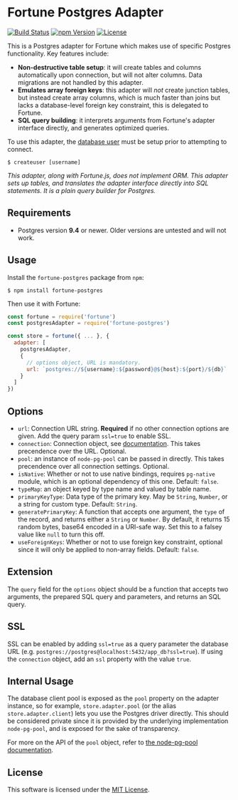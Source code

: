 # Fortune Postgres Adapter

[![Build Status](https://img.shields.io/travis/fortunejs/fortune-postgres/master.svg?style=flat-square)](https://travis-ci.org/fortunejs/fortune-postgres)
[![npm Version](https://img.shields.io/npm/v/fortune-postgres.svg?style=flat-square)](https://www.npmjs.com/package/fortune-postgres)
[![License](https://img.shields.io/npm/l/fortune-postgres.svg?style=flat-square)](https://raw.githubusercontent.com/fortunejs/fortune-postgres/master/LICENSE)

This is a Postgres adapter for Fortune which makes use of specific Postgres functionality. Key features include:

- **Non-destructive table setup**: it will create tables and columns automatically upon connection, but will not alter columns. Data migrations are not handled by this adapter.
- **Emulates array foreign keys**: this adapter will *not* create junction tables, but instead create array columns, which is much faster than joins but lacks a database-level foreign key constraint, this is delegated to Fortune.
- **SQL query building**: it interprets arguments from Fortune's adapter interface directly, and generates optimized queries.

To use this adapter, the [database user](http://www.postgresql.org/docs/9.4/static/app-createuser.html) must be setup prior to attempting to connect.

```
$ createuser [username]
```

*This adapter, along with Fortune.js, does not implement ORM. This adapter sets up tables, and translates the adapter interface directly into SQL statements. It is a plain query builder for Postgres.*


## Requirements

- Postgres version **9.4** or newer. Older versions are untested and will not work.


## Usage

Install the `fortune-postgres` package from `npm`:

```
$ npm install fortune-postgres
```

Then use it with Fortune:

```js
const fortune = require('fortune')
const postgresAdapter = require('fortune-postgres')

const store = fortune({ ... }, {
  adapter: [
    postgresAdapter,
    {
      // options object, URL is mandatory.
      url: `postgres://${username}:${password}@${host}:${port}/${db}`
    }
  ]
})
```


## Options

- `url`: Connection URL string. **Required** if no other connection options are given. Add the query param `ssl=true` to enable SSL.
- `connection`: Connection object, see [documentation](https://github.com/brianc/node-pg-pool). This takes precendence over the URL. Optional.
- `pool`: an instance of `node-pg-pool` can be passed in directly. This takes precendence over all connection settings. Optional.
- `isNative`: Whether or not to use native bindings, requires `pg-native` module, which is an optional dependency of this one. Default: `false`.
- `typeMap`: an object keyed by type name and valued by table name.
- `primaryKeyType`: Data type of the primary key. May be `String`, `Number`, or a string for custom type. Default: `String`.
- `generatePrimaryKey`: A function that accepts one argument, the `type` of the record, and returns either a `String` or `Number`. By default,
  it returns 15 random bytes, base64 encoded in a URI-safe way. Set this to a falsey value like `null` to turn this off.
- `useForeignKeys`: Whether or not to use foreign key constraint, optional since it will only be applied to non-array fields. Default: `false`.


## Extension

The `query` field for the `options` object should be a function that accepts two arguments, the prepared SQL query and parameters, and returns an SQL query.


## SSL

SSL can be enabled by adding `ssl=true` as a query parameter the database URL (e.g. `postgres://postgres@localhost:5432/app_db?ssl=true`). If using the `connection` object, add an `ssl` property with the value `true`.


## Internal Usage

The database client pool is exposed as the `pool` property on the adapter instance, so for example, `store.adapter.pool` (or the alias `store.adapter.client`) lets you use the Postgres driver directly. This should be considered private since it is provided by the underlying implementation `node-pg-pool`, and is exposed for the sake of transparency.

For more on the API of the `pool` object, refer to [the node-pg-pool documentation](https://github.com/brianc/node-pg-pool).


## License

This software is licensed under the [MIT License](//github.com/fortunejs/fortune-postgres/blob/master/LICENSE).
